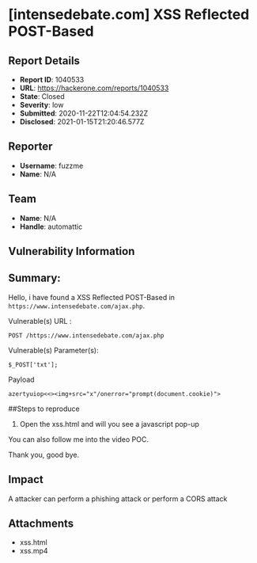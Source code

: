 # [intensedebate.com] XSS Reflected POST-Based 

## Report Details
- **Report ID**: 1040533
- **URL**: https://hackerone.com/reports/1040533
- **State**: Closed
- **Severity**: low
- **Submitted**: 2020-11-22T12:04:54.232Z
- **Disclosed**: 2021-01-15T21:20:46.577Z

## Reporter
- **Username**: fuzzme
- **Name**: N/A

## Team
- **Name**: N/A
- **Handle**: automattic

## Vulnerability Information
## Summary:
Hello, i have found a XSS Reflected POST-Based in `https://www.intensedebate.com/ajax.php`.

Vulnerable(s) URL :

```POST /https://www.intensedebate.com/ajax.php```

Vulnerable(s) Parameter(s):

```
$_POST['txt'];
```

Payload

```
azertyuiop<<><img+src="x"/onerror="prompt(document.cookie)">
```

##Steps to reproduce
1. Open the xss.html and will you see a javascript pop-up

You can  also follow me into the video POC.

Thank you, good bye.

## Impact

A attacker can perform a phishing attack or perform a CORS attack

## Attachments
- xss.html
- xss.mp4
